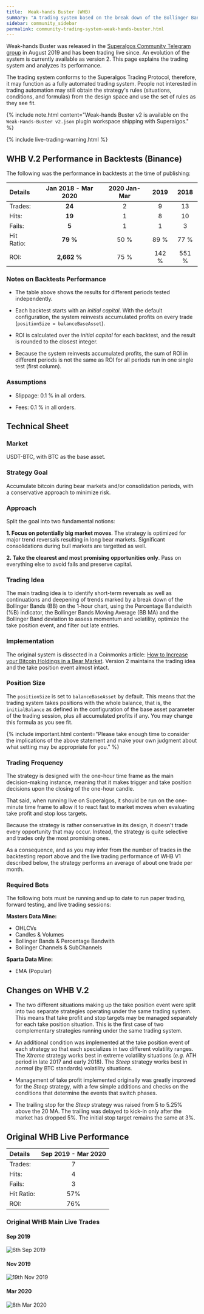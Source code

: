 ```yaml
---
title:  Weak-hands Buster (WHB)
summary: "A trading system based on the break down of the Bollinger Bands idea, designed to accumulate Bitcoin, targeting major downward market moves."
sidebar: community_sidebar
permalink: community-trading-system-weak-hands-buster.html
---
```


Weak-hands Buster was released in the <a href="https://t.me/superalgoscommunity" rel="nofollow" rel="noopener" target="_blank">Superalgos Community Telegram group</a> in August 2019 and has been trading live since. An evolution of the system is currently available as version 2. This page explains the trading system and analyzes its performance.

The trading system conforms to the Superalgos Trading Protocol, therefore, it may function as a fully automated trading system. People not interested in trading automation may still obtain the strategy's rules (situations, conditions, and formulas) from the design space and use the set of rules as they see fit.

{% include note.html content="Weak-hands Buster v2 is available on the ```Weak-Hands-Buster v2.json``` plugin workspace shipping with Superalgos." %}

{% include live-trading-warning.html %}

## WHB V.2 Performance in Backtests (Binance)

The following was the performance in backtests at the time of publishing:

| Details | Jan 2018 - Mar 2020 | 2020 Jan-Mar | 2019 | 2018 | 
| :--- | :---: | :---: | :---: | :---: |
| Trades: | **24** | 2 | 9 | 13 |
| Hits: | **19** | 1 | 8 | 10 |
| Fails: | **5** | 1 | 1 | 3 |
|Hit Ratio: | **79 %** | 50 % | 89 % | 77 % |
| ROI: | **2,662 %** | 75 % | 142 % | 551 % |

### Notes on Backtests Performance

* The table above shows the results for different periods tested independently. 

* Each backtest starts with an *initial capital*. With the default configuration, the system reinvests accumulated profits on every trade (```positionSize = balanceBaseAsset```).

* ROI is calculated over the *initial capital* for each backtest, and the result is rounded to the closest integer. 

* Because the system reinvests accumulated profits, the sum of ROI in different periods is not the same as ROI for all periods run in one single test (first column).

### Assumptions

* Slippage: 0.1 % in all orders.

* Fees: 0.1 % in all orders.

## Technical Sheet

### Market

USDT-BTC, with BTC as the base asset.

### Strategy Goal

Accumulate bitcoin during bear markets and/or consolidation periods, with a conservative approach to minimize risk.

### Approach

Split the goal into two fundamental notions:

**1. Focus on potentially big market moves**. The strategy is optimized for major trend reversals resulting in long bear markets. Significant consolidations during bull markets are targetted as well.

**2. Take the clearest and most promising opportunities only**. Pass on everything else to avoid fails and preserve capital.

### Trading Idea

The main trading idea is to identify short-term reversals as well as continuations and deepening of trends marked by a break down of the Bollinger Bands (BB) on the 1-hour chart, using the Percentage Bandwidth (%B) indicator, the Bollinger Bands Moving Average (BB MA) and the Bollinger Band deviation to assess momentum and volatility, optimize the take position event, and filter out late entries.

### Implementation

The original system is dissected in a Coinmonks article: <a href="https://medium.com/coinmonks/how-to-increase-your-bitcoin-holdings-in-a-bear-market-part-i-5701f34be067?source=friends_link&sk=2906d9d350852c8f64004a2b5793d5ec" rel="noopener" target="_blank">How to Increase your Bitcoin Holdings in a Bear Market</a>. Version 2 maintains the trading idea and the take position event almost intact. 

### Position Size

The ```positionSize``` is set to ```balanceBaseAsset``` by default. This means that the trading system takes positions with the whole balance, that is, the ```initialBalance``` as defined in the configuration of the base asset parameter of the trading session, plus all accumulated profits if any. You may change this formula as you see fit.

{% include important.html content="Please take enough time to consider the implications of the above statement and make your own judgment about what setting may be appropriate for you." %}

### Trading Frequency

The strategy is designed with the one-hour time frame as the main decision-making instance, meaning that it makes trigger and take position decisions upon the closing of the one-hour candle.

That said, when running live on Superalgos, it should be run on the one-minute time frame to allow it to react fast to market moves when evaluating take profit and stop loss targets.

Because the strategy is rather conservative in its design, it doesn't trade every opportunity that may occur. Instead, the strategy is quite selective and trades only the most promising ones.

As a consequence, and as you may infer from the number of trades in the backtesting report above and the live trading performance of WHB V1 described below, the strategy performs an average of about one trade per month.

### Required Bots

The following bots must be running and up to date to run paper trading, forward testing, and live trading sessions:

**Masters Data Mine:**

* OHLCVs
* Candles & Volumes
* Bollinger Bands & Percentage Bandwith
* Bollinger Channels & SubChannels

**Sparta Data Mine:**

* EMA (Popular)

## Changes on WHB V.2

* The two different situations making up the take position event were split into two separate strategies operating under the same trading system. This means that take profit and stop targets may be managed separately for each take position situation. This is the first case of two complementary strategies running under the same trading system.

* An additional condition was implemented at the take position event of each strategy so that each specializes in two different volatility ranges. The *Xtreme* strategy works best in extreme volatility situations (*e.g.* ATH period in late 2017 and early 2018). The *Steep* strategy works best in *normal* (by BTC standards) volatility situations.

* Management of take profit implemented originally was greatly improved for the *Steep* strategy, with a few simple additions and checks on the conditions that determine the events that switch phases.

* The trailing stop for the *Steep* strategy was raised from 5 to 5.25% above the 20 MA. The trailing was delayed to kick-in only after the market has dropped 5%. The initial stop target remains the same at 3%.

## Original WHB Live Performance

| Details | Sep 2019 - Mar 2020 |
| :--- | :---: |
| Trades: | 7 |
| Hits: | 4 |
| Fails: | 3 |
| Hit Ratio: | 57% |
| ROI: | 76% |

### Original WHB Main Live Trades

#### Sep 2019

![6th Sep  2019](https://user-images.githubusercontent.com/13994516/79866577-43febb00-83dd-11ea-851a-398db2c4a60c.PNG)

#### Nov 2019

![19th Nov  2019](https://user-images.githubusercontent.com/13994516/79866595-4d882300-83dd-11ea-9608-b57a342690e3.PNG)

#### Mar 2020

![8th Mar  2020](https://user-images.githubusercontent.com/13994516/79866599-4eb95000-83dd-11ea-9c51-66ffd99b41bd.PNG)

